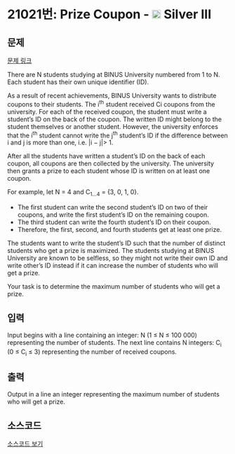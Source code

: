 # 21021번: Prize Coupon - <img src="https://static.solved.ac/tier_small/8.svg" style="height:20px" /> Silver III

<!-- performance -->

<!-- 문제 제출 후 깃허브에 푸시를 했을 때 제출한 코드의 성능이 입력될 공간입니다.-->

<!-- end -->

## 문제

[문제 링크](https://boj.kr/21021)


<p>There are N students studying at BINUS University numbered from 1 to N. Each student has their own unique identifier (ID).</p>

<p>As a result of recent achievements, BINUS University wants to distribute coupons to their students. The i<sup>th</sup> student received Ci coupons from the university. For each of the received coupon, the student must write a student’s ID on the back of the coupon. The written ID might belong to the student themselves or another student. However, the university enforces that the i<sup>th</sup> student cannot write the j<sup>th</sup> student’s ID if the difference between i and j is more than one, i.e. |i − j|&gt; 1.</p>

<p>After all the students have written a student’s ID on the back of each coupon, all coupons are then collected by the university. The university then grants a prize to each student whose ID is written on at least one coupon.</p>

<p>For example, let N = 4 and C<sub>1...4</sub> = {3, 0, 1, 0}.</p>

<ul>
<li>The first student can write the second student’s ID on two of their coupons, and write the first student’s ID on the remaining coupon.</li>
<li>The third student can write the fourth student’s ID on their coupon.</li>
<li>Therefore, the first, second, and fourth students get at least one prize.</li>
</ul>

<p>The students want to write the student’s ID such that the number of distinct students who get a prize is maximized. The students studying at BINUS University are known to be selfless, so they might not write their own ID and write other’s ID instead if it can increase the number of students who will get a prize.</p>

<p>Your task is to determine the maximum number of students who will get a prize.</p>



## 입력


<p>Input begins with a line containing an integer: N (1 ≤ N ≤ 100 000) representing the number of students. The next line contains N integers: C<sub>i</sub> (0 ≤ C<sub>i</sub> ≤ 3) representing the number of received coupons.</p>



## 출력


<p>Output in a line an integer representing the maximum number of students who will get a prize.</p>



## 소스코드

[소스코드 보기](Prize%20Coupon.py)